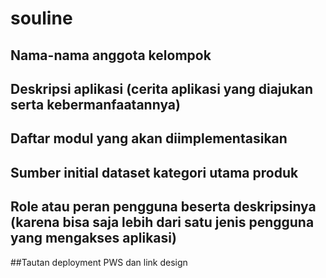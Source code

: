 # souline
## Nama-nama anggota kelompok
## Deskripsi aplikasi (cerita aplikasi yang diajukan serta kebermanfaatannya)
## Daftar modul yang akan diimplementasikan
## Sumber initial dataset kategori utama produk
## Role atau peran pengguna beserta deskripsinya (karena bisa saja lebih dari satu jenis pengguna yang mengakses aplikasi)
##Tautan deployment PWS dan link design

